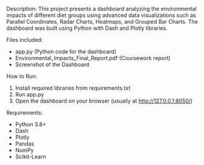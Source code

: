Description:
This project presents a dashboard analyzing the environmental impacts of different diet groups using advanced data visualizations such as Parallel Coordinates, Radar Charts, Heatmaps, and Grouped Bar Charts. The dashboard was built using Python with Dash and Plotly libraries.

Files included:
- app.py (Python code for the dashboard)
- Environmental_Impacts_Final_Report.pdf (Coursework report)
- Screenshot of the Dashboard

How to Run:
1. Install required libraries from requirements.txt
2. Run app.py
3. Open the dashboard on your browser (usually at http://127.0.0.1:8050/)

Requirements:
- Python 3.8+
- Dash
- Plotly
- Pandas
- NumPy
- Scikit-Learn
